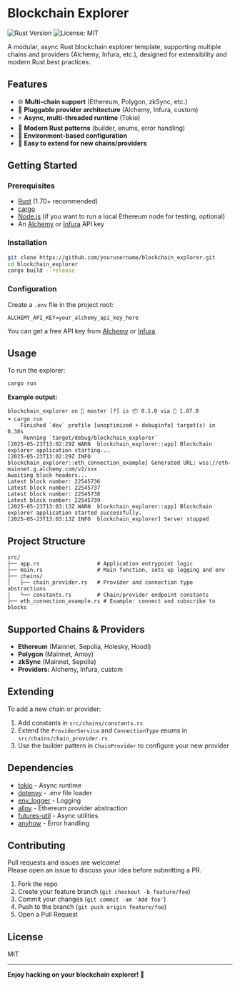 # Blockchain Explorer

![Rust Version](https://img.shields.io/badge/rust-1.87%2B-orange)
![License: MIT](https://img.shields.io/badge/license-MIT-green)

A modular, async Rust blockchain explorer template, supporting multiple chains and providers (Alchemy, Infura, etc.), designed for extensibility and modern Rust best practices.

## Features

- 🌐 **Multi-chain support** (Ethereum, Polygon, zkSync, etc.)
- 🔌 **Pluggable provider architecture** (Alchemy, Infura, custom)
- ⚡ **Async, multi-threaded runtime** (Tokio)
- 🦀 **Modern Rust patterns** (builder, enums, error handling)
- 📝 **Environment-based configuration**
- 🧩 **Easy to extend for new chains/providers**

## Getting Started

### Prerequisites

- [Rust](https://www.rust-lang.org/tools/install) (1.70+ recommended)
- [cargo](https://doc.rust-lang.org/cargo/getting-started/installation.html)
- [Node.js](https://nodejs.org/) (if you want to run a local Ethereum node for testing, optional)
- An [Alchemy](https://alchemy.com/) or [Infura](https://infura.io/) API key

### Installation

```bash
git clone https://github.com/yourusername/blockchain_explorer.git
cd blockchain_explorer
cargo build --release
```

### Configuration

Create a `.env` file in the project root:

```env
ALCHEMY_API_KEY=your_alchemy_api_key_here
```

You can get a free API key from [Alchemy](https://alchemy.com/) or [Infura](https://infura.io/).

## Usage

To run the explorer:

```bash
cargo run
```

**Example output:**

```
blockchain_explorer on  master [?] is 📦 0.1.0 via 🦀 1.87.0 
➜ cargo run  
    Finished `dev` profile [unoptimized + debuginfo] target(s) in 0.38s
     Running `target/debug/blockchain_explorer`
[2025-05-23T13:02:29Z WARN  blockchain_explorer::app] Blockchain explorer application starting...
[2025-05-23T13:02:29Z INFO  blockchain_explorer::eth_connection_example] Generated URL: wss://eth-mainnet.g.alchemy.com/v2/xxx
Awaiting block headers...
Latest block number: 22545736
Latest block number: 22545737
Latest block number: 22545738
Latest block number: 22545739
[2025-05-23T13:03:13Z WARN  blockchain_explorer::app] Blockchain explorer application started successfully.
[2025-05-23T13:03:13Z INFO  blockchain_explorer] Server stopped
```

## Project Structure

```
src/
├── app.rs                  # Application entrypoint logic
├── main.rs                 # Main function, sets up logging and env
├── chains/
│   ├── chain_provider.rs   # Provider and connection type abstractions
│   └── constants.rs        # Chain/provider endpoint constants
├── eth_connection_example.rs # Example: connect and subscribe to blocks
```

## Supported Chains & Providers

- **Ethereum** (Mainnet, Sepolia, Holesky, Hoodi)
- **Polygon** (Mainnet, Amoy)
- **zkSync** (Mainnet, Sepolia)
- **Providers:** Alchemy, Infura, custom

## Extending

To add a new chain or provider:

1. Add constants in `src/chains/constants.rs`
2. Extend the `ProviderService` and `ConnectionType` enums in `src/chains/chain_provider.rs`
3. Use the builder pattern in `ChainProvider` to configure your new provider

## Dependencies

- [tokio](https://crates.io/crates/tokio) - Async runtime
- [dotenvy](https://crates.io/crates/dotenvy) - .env file loader
- [env_logger](https://crates.io/crates/env_logger) - Logging
- [alloy](https://crates.io/crates/alloy) - Ethereum provider abstraction
- [futures-util](https://crates.io/crates/futures-util) - Async utilities
- [anyhow](https://crates.io/crates/anyhow) - Error handling

## Contributing

Pull requests and issues are welcome!  
Please open an issue to discuss your idea before submitting a PR.

1. Fork the repo
2. Create your feature branch (`git checkout -b feature/foo`)
3. Commit your changes (`git commit -am 'Add foo'`)
4. Push to the branch (`git push origin feature/foo`)
5. Open a Pull Request

## License

MIT

---

**Enjoy hacking on your blockchain explorer! 🚀**
